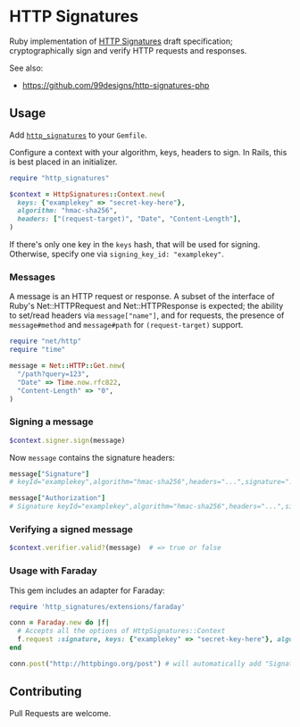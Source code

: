 # HTTP Signatures

Ruby implementation of [HTTP Signatures][draft03] draft specification;
cryptographically sign and verify HTTP requests and responses.

See also:

* https://github.com/99designs/http-signatures-php


## Usage

Add [`http_signatures`][gem] to your `Gemfile`.

Configure a context with your algorithm, keys, headers to sign. In Rails,
this is best placed in an initializer.

```rb
require "http_signatures"

$context = HttpSignatures::Context.new(
  keys: {"examplekey" => "secret-key-here"},
  algorithm: "hmac-sha256",
  headers: ["(request-target)", "Date", "Content-Length"],
)
```

If there's only one key in the `keys` hash, that will be used for signing.
Otherwise, specify one via `signing_key_id: "examplekey"`.

### Messages

A message is an HTTP request or response. A subset of the interface of
Ruby's Net::HTTPRequest and Net::HTTPResponse is expected; the ability to
set/read headers via `message["name"]`, and for requests, the presence
of `message#method` and `message#path` for `(request-target)` support.

```rb
require "net/http"
require "time"

message = Net::HTTP::Get.new(
  "/path?query=123",
  "Date" => Time.now.rfc822,
  "Content-Length" => "0",
)
```

### Signing a message

```rb
$context.signer.sign(message)
```

Now `message` contains the signature headers:

```rb
message["Signature"]
# keyId="examplekey",algorithm="hmac-sha256",headers="...",signature="..."

message["Authorization"]
# Signature keyId="examplekey",algorithm="hmac-sha256",headers="...",signature="..."
```

### Verifying a signed message

```rb
$context.verifier.valid?(message)  # => true or false
```

### Usage with Faraday

This gem includes an adapter for Faraday:

```rb
require 'http_signatures/extensions/faraday'

conn = Faraday.new do |f|
  # Accepts all the options of HttpSignatures::Context
  f.request :signature, keys: {"examplekey" => "secret-key-here"}, algorithm: "hmac-sha256"
end

conn.post("http://httpbingo.org/post") # will automatically add "Signature" header
```

## Contributing

Pull Requests are welcome.


[draft03]: http://tools.ietf.org/html/draft-cavage-http-signatures-03
[gem]: http://rubygems.org/gems/http_signatures
